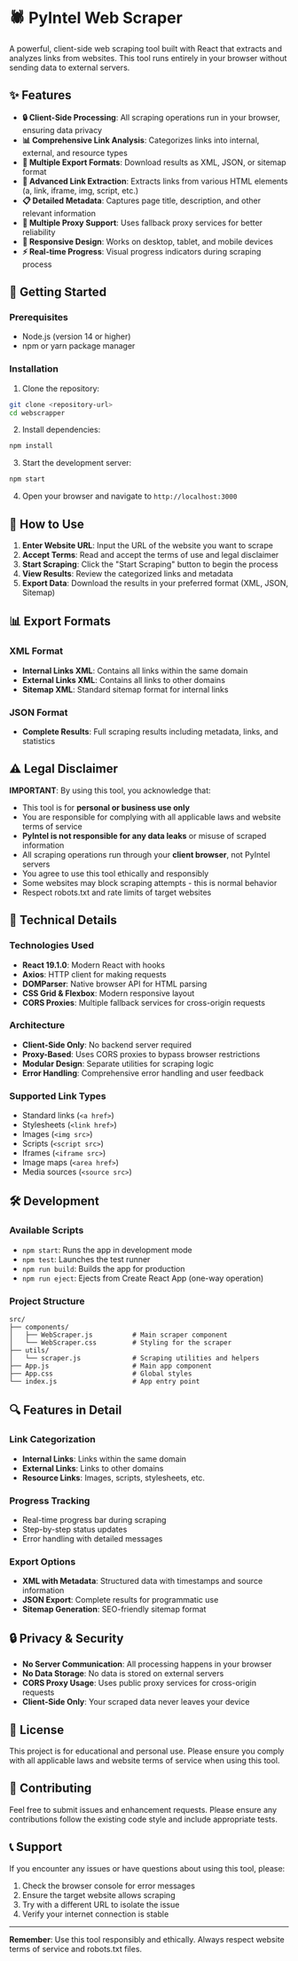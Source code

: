 # 🕷️ PyIntel Web Scraper

A powerful, client-side web scraping tool built with React that extracts and analyzes links from websites. This tool runs entirely in your browser without sending data to external servers.

## ✨ Features

- **🔒 Client-Side Processing**: All scraping operations run in your browser, ensuring data privacy
- **📊 Comprehensive Link Analysis**: Categorizes links into internal, external, and resource types
- **📁 Multiple Export Formats**: Download results as XML, JSON, or sitemap format
- **🎯 Advanced Link Extraction**: Extracts links from various HTML elements (a, link, iframe, img, script, etc.)
- **📋 Detailed Metadata**: Captures page title, description, and other relevant information
- **🔄 Multiple Proxy Support**: Uses fallback proxy services for better reliability
- **📱 Responsive Design**: Works on desktop, tablet, and mobile devices
- **⚡ Real-time Progress**: Visual progress indicators during scraping process

## 🚀 Getting Started

### Prerequisites

- Node.js (version 14 or higher)
- npm or yarn package manager

### Installation

1. Clone the repository:
```bash
git clone <repository-url>
cd webscrapper
```

2. Install dependencies:
```bash
npm install
```

3. Start the development server:
```bash
npm start
```

4. Open your browser and navigate to `http://localhost:3000`

## 📖 How to Use

1. **Enter Website URL**: Input the URL of the website you want to scrape
2. **Accept Terms**: Read and accept the terms of use and legal disclaimer
3. **Start Scraping**: Click the "Start Scraping" button to begin the process
4. **View Results**: Review the categorized links and metadata
5. **Export Data**: Download the results in your preferred format (XML, JSON, Sitemap)

## 📊 Export Formats

### XML Format
- **Internal Links XML**: Contains all links within the same domain
- **External Links XML**: Contains all links to other domains
- **Sitemap XML**: Standard sitemap format for internal links

### JSON Format
- **Complete Results**: Full scraping results including metadata, links, and statistics

## ⚠️ Legal Disclaimer

**IMPORTANT**: By using this tool, you acknowledge that:

- This tool is for **personal or business use only**
- You are responsible for complying with all applicable laws and website terms of service
- **PyIntel is not responsible for any data leaks** or misuse of scraped information
- All scraping operations run through your **client browser**, not PyIntel servers
- You agree to use this tool ethically and responsibly
- Some websites may block scraping attempts - this is normal behavior
- Respect robots.txt and rate limits of target websites

## 🔧 Technical Details

### Technologies Used
- **React 19.1.0**: Modern React with hooks
- **Axios**: HTTP client for making requests
- **DOMParser**: Native browser API for HTML parsing
- **CSS Grid & Flexbox**: Modern responsive layout
- **CORS Proxies**: Multiple fallback services for cross-origin requests

### Architecture
- **Client-Side Only**: No backend server required
- **Proxy-Based**: Uses CORS proxies to bypass browser restrictions
- **Modular Design**: Separate utilities for scraping logic
- **Error Handling**: Comprehensive error handling and user feedback

### Supported Link Types
- Standard links (`<a href>`)
- Stylesheets (`<link href>`)
- Images (`<img src>`)
- Scripts (`<script src>`)
- Iframes (`<iframe src>`)
- Image maps (`<area href>`)
- Media sources (`<source src>`)

## 🛠️ Development

### Available Scripts

- `npm start`: Runs the app in development mode
- `npm test`: Launches the test runner
- `npm run build`: Builds the app for production
- `npm run eject`: Ejects from Create React App (one-way operation)

### Project Structure
```
src/
├── components/
│   ├── WebScraper.js          # Main scraper component
│   └── WebScraper.css         # Styling for the scraper
├── utils/
│   └── scraper.js             # Scraping utilities and helpers
├── App.js                     # Main app component
├── App.css                    # Global styles
└── index.js                   # App entry point
```

## 🔍 Features in Detail

### Link Categorization
- **Internal Links**: Links within the same domain
- **External Links**: Links to other domains
- **Resource Links**: Images, scripts, stylesheets, etc.

### Progress Tracking
- Real-time progress bar during scraping
- Step-by-step status updates
- Error handling with detailed messages

### Export Options
- **XML with Metadata**: Structured data with timestamps and source information
- **JSON Export**: Complete results for programmatic use
- **Sitemap Generation**: SEO-friendly sitemap format

## 🔒 Privacy & Security

- **No Server Communication**: All processing happens in your browser
- **No Data Storage**: No data is stored on external servers
- **CORS Proxy Usage**: Uses public proxy services for cross-origin requests
- **Client-Side Only**: Your scraped data never leaves your device

## 📝 License

This project is for educational and personal use. Please ensure you comply with all applicable laws and website terms of service when using this tool.

## 🤝 Contributing

Feel free to submit issues and enhancement requests. Please ensure any contributions follow the existing code style and include appropriate tests.

## 📞 Support

If you encounter any issues or have questions about using this tool, please:
1. Check the browser console for error messages
2. Ensure the target website allows scraping
3. Try with a different URL to isolate the issue
4. Verify your internet connection is stable

---

**Remember**: Use this tool responsibly and ethically. Always respect website terms of service and robots.txt files.
